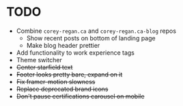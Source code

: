 # TODO
- Combine `corey-regan.ca` and `corey-regan.ca-blog` repos
  - Show recent posts on bottom of landing page
  - Make blog header prettier
- Add functionality to work experience tags
- Theme switcher
- ~~Center starfield text~~
- ~~Footer looks pretty bare, expand on it~~
- ~~Fix framer-motion slowness~~
- ~~Replace deprecated brand icons~~
- ~~Don't pause certifications carousel on mobile~~
